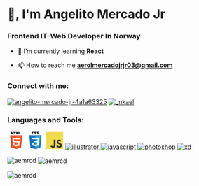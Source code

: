 <h1 align="left">👋, I'm Angelito Mercado Jr</h1>
<h3 align="left">Frontend IT-Web Developer In Norway</h3>


- 🌱 I’m currently learning **React**

- 📫 How to reach me **aerolmercadojrjr03@gmail.com**

<h3 align="left">Connect with me:</h3>
<p align="left">
<a href="https://linkedin.com/in/angelito-mercado-jr-4a1a63325" target="blank"><img align="center" src="https://raw.githubusercontent.com/rahuldkjain/github-profile-readme-generator/master/src/images/icons/Social/linked-in-alt.svg" alt="angelito-mercado-jr-4a1a63325" height="30" width="40" /></a>
<a href="https://instagram.com/nkael_" target="blank"><img align="center" src="https://raw.githubusercontent.com/rahuldkjain/github-profile-readme-generator/master/src/images/icons/Social/instagram.svg" alt="_nkael" height="30" width="40" /></a>
</p>

<h3 align="left">Languages and Tools:</h3>
<p align="left"> 
   <a href="https://upload.wikimedia.org/wikipedia/commons/9/99/Unofficial_JavaScript_logo_2.svg" target="_blank" rel="noreferrer"> 
    <img src="https://raw.githubusercontent.com/devicons/devicon/master/icons/html5/html5-original-wordmark.svg" alt="html5" width="40" height="40"/> 
  </a> 
  <a href="" target="_blank" rel="noreferrer">
    <img src="https://raw.githubusercontent.com/devicons/devicon/master/icons/css3/css3-original-wordmark.svg" alt="css3" width="40" height="40"/> 
  </a> 
  <a href="" target="_blank" rel="noreferrer"> 
    <img src="https://raw.githubusercontent.com/devicons/devicon/master/icons/javascript/javascript-original.svg" alt="git" width="40" height="40"/> 
  </a> 
  <a href="" target="_blank" rel="noreferrer"> 
    <img src="https://upload.wikimedia.org/wikipedia/commons/7/75/Adobe_Illustrator_CC_icon.png" alt="illustrator" width="40" height="40"/> 
  </a> 
  <a href="" target="_blank" rel="noreferrer"> 
    <img src="https://upload.wikimedia.org/wikipedia/commons/c/c2/GitHub_Invertocat_Logo.svg" alt="javascript" width="40" height="40"/> 
  </a> 
  <a href="" target="_blank" rel="noreferrer"> 
    <img src="https://cdn.worldvectorlogo.com/logos/adobe-photoshop-2.svg" alt="photoshop" width="40" height="40"/> 
  </a> 
  <a href="" target="_blank" rel="noreferrer"> 
    <img src="https://upload.wikimedia.org/wikipedia/commons/c/c2/Adobe_XD_CC_icon.svg" alt="xd" width="40" height="40"/> 
  </a> 
</p>


<p><img align="left" src="https://github-readme-stats.vercel.app/api/top-langs?username=aemrcd&show_icons=true&locale=en&layout=compact" alt="aemrcd" /></p>

<p>&nbsp;<img align="center" src="https://github-readme-stats.vercel.app/api?username=aemrcd&show_icons=true&locale=en" alt="aemrcd" /></p>

<p><img align="center" src="https://github-readme-streak-stats.herokuapp.com/?user=aemrcd&" alt="aemrcd" /></p>
